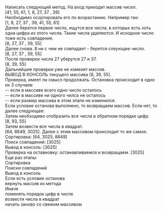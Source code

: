 Написать следующий метод. На вход приходит массив чисел.  
[41, 55, 61, 1, 8, 27, 37 , 39]  
Необходимо осортировать его по возрастанию. Например так:  
[1, 8, 27, 37 , 39, 41, 55, 61]  
Далее берется первое число, ищутся все числа, в которых есть хоть одна цифра из этого числа. Такие числа удаляются. И исходное число тоже есть совпадения.  
[8, 27, 37 , 39, 55]  
Далее снова. 8 ни  с чем не совпадает - берется слеующее число.  
[8, 27, 37 , 39, 55]  
После проверки числа 27 уберутся 27 и 37.  
[8, 39, 55]  
Дальнейшие проверки уже не изменят массив.  
ВЫВОД В КОНСОЛЬ текущего массива [8, 39, 55].  
Проверка, имеет ли смысл продолжать. Остановка происходит в одно их 3 случаев:  
-- если в массиве всего одно число осталось  
-- если в массиве ни одного чилса не осталось  
-- если размер массива в этом этапе не изменился.  
Если условие останова выполнено, то возвращаем массив. Если нет, то далее следующее:  
Затем необходимо отобразить все числа в обратном порядке цифр.  
[8, 93, 55]  
Затем возвести все числа в квадрат.  
[64, 8649, 3025]. Далее с этим массивом происходит то же самое.  
Сортировка: [64, 3025, 8649]  
Поиск совпадений: [3025]  
Вывод в консоль: [3025]  
Проверка на оставновку: останавливаемся и возвращаем. [3025]  
Еще раз этапы:  
Сортировка  
Поиски совпадений  
Вывод в консоль  
Если есть условие останова  
   вернуть массив из метода  
Иначе  
   поменять порядок цифр в числе  
   возвести числа в квадрат  
   начать заново со свежим массивом  
